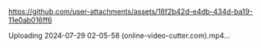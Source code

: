 
https://github.com/user-attachments/assets/18f2b42d-e4db-434d-ba19-11e0ab016ff6




Uploading 2024-07-29 02-05-58 (online-video-cutter.com).mp4…
